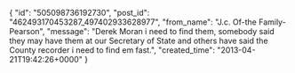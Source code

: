  {
   "id": "505098736192730",
   "post_id": "462493170453287_497402933628977",
   "from_name": "J.c. Of-the Family-Pearson",
   "message": "Derek Moran i need to find them, somebody said they may have them at our Secretary of State and others have said the County recorder i need to find em fast.",
   "created_time": "2013-04-21T19:42:26+0000"
 }
